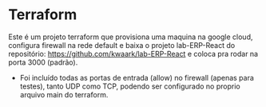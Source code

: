 # Terraform

Este é um projeto terraform que provisiona uma maquina na google cloud, configura firewall na rede default e baixa o projeto lab-ERP-React do repositório: https://github.com/kwaark/lab-ERP-React e coloca pra rodar na porta 3000 (padrão).  

- Foi incluído todas as portas de entrada (allow) no firewall (apenas para testes), tanto UDP como TCP, podendo ser configurado no proprio arquivo main do terraform.
